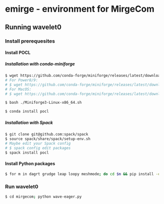 # emirge - environment for MirgeCom

## Running wavelet0


### Install prerequesites

#### Install POCL

##### Installation with conda-miniforge

```bash
$ wget https://github.com/conda-forge/miniforge/releases/latest/download/Miniforge3-Linux-x86_64.sh
# For Power8/9:
# $ wget https://github.com/conda-forge/miniforge/releases/latest/download/Miniforge3-Linux-ppc64le.sh
# For MacOS:
# $ wget https://github.com/conda-forge/miniforge/releases/latest/download/Miniforge3-MacOSX-x86_64.sh

$ bash ./Miniforge3-Linux-x86_64.sh

$ conda install pocl
```

##### Installation with Spack

```bash
$ git clone git@github.com:spack/spack
$ source spack/share/spack/setup-env.sh
# Maybe edit your Spack config
# $ spack config edit packages
$ spack install pocl
```

#### Install Python packages

```bash
$ for m in dagrt grudge leap loopy meshmode; do cd $m && pip install -e . && cd ..; done
```

### Run wavelet0

```bash
$ cd mirgecom; python wave-eager.py
```
